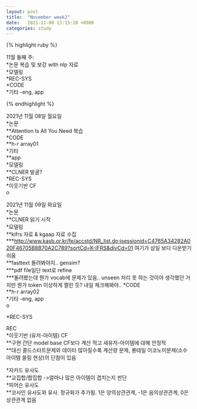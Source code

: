 ```yaml
---
layout: post
title:  "November week2"
date:   2021-11-08 13:15:10 +0900
categories: study
---
```





{% highlight ruby %}

11월 둘째 주:  
*논문 복습 및 보강 with nlp 자료  
*모델링  
*REC-SYS  
*CODE  
*기타  -eng, app  



{% endhighlight %}

2021년 11월 08일 월요일  
*논문  
**Attention Is All You Need 복습  
*CODE  
**h-r array01  
*기타  
**app  
*모델링  
**CLNER 발굴?  
*REC-SYS  
*이웃기반 CF  
o  

2021년 11월 09일 화요일  
*논문  
**CLNER 읽기 시작  
*모델링  
**kifrs 자료 & kgaap 자료 수집  
***http://www.kasb.or.kr/fe/accstd/NR_list.do;jsessionid=C4765A34282A020F46705B8B70A2C789?sortCd=K-IFRS&divCd=01 여기가 삼일 보다 다운받기 쉬움  
**fasttext 돌려봐야지.. gensim?  
***pdf file일단 text로 refine  
***돌려봤는데 뭔가 vocab에 문제가 있음.. unseen 처리 못 하는 것이야 생각했던 거지만 뭔가 token 이상하게 짤린 듯? 내일 체크해봐야..
*CODE  
**h-r array02  
*기타  -eng, app  
o  



*REC-SYS  






REC  
*이웃기반 (유저-아이템) CF  
**구현 간단 model base CF보다 계산 적고 새유저-아이템에 대해 안정적  
**대신 콜드스타트문제와 데이터 많아질수록 계산량 문제, 롱테일 이코노미문제(소수 아이템 쏠림 현상)의 단점이 있음  

*자카드 유사도  
**교집합/합집합 ->얼마나 많은 아이템이 겹치는지 판단  
*피어슨 유사도  
**코사인 유사도와 유사. 정규화가 추가됨. 1은 양의상관관계, -1은 음의상관관계, 0은 상관관계 없음  











